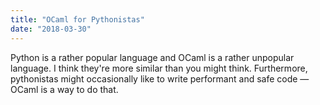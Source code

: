 ```yaml
---
title: "OCaml for Pythonistas"
date: "2018-03-30"
---
```


Python is a rather popular language and OCaml is a rather
unpopular language. I think they're more similar than you
might think. Furthermore, pythonistas might occasionally like
to write performant and safe code — OCaml is a way to do that.

